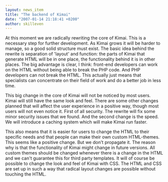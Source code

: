```yaml
---
layout: news_item
title: "The backend of Kimai"
date: "2007-01-14 21:18:41 +0200"
author: skilleven
---
```


At this moment we are radically rewriting the core of Kimai.
This is a necessary step for further development.
As Kimai grows it will be harder to manage, so a good solid structure must exist.
The basic idea behind the rewrite is separation of 'layout' and function:
the parts of Kimai that generate HTML will be in one place, the functionality behind it is in other places.
The big advantage is clear, I think: front-end developers can work on the HTML without being able to break the PHP code.
And PHP developers can not break the HTML.
This actually just means that specialists can concentrate on their field of work and do a better job in less time.

This big change in the core of Kimai will not be noticed by most users.
Kimai will still have the same look and feel.
There are some other changes planned that will affect the user experience in a positive way, though most users will not even notice it.
First of all security. The rewrite will fix some minor security issues that we found.
And the second change is the speed. We will introduce a caching system which will make Kimai run faster.

This also means that it is easier for users to change the HTML to their specific needs and that people can make their own custom HTML-themes.
This seems like a positive change. But we don't propagate it. The reason why is that the functionality of Kimai might change in future versions.
All custom themes should be changed whenever there is a change in the HTML and we can't guarantee this for third party templates.
It will of course be possible to change the look and feel of Kimai with CSS.
The HTML and CSS are set up in such a way that radical layout changes are possible without touching the HTML.